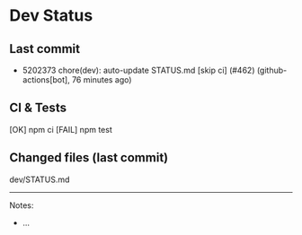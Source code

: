 # Dev Status

## Last commit
- 5202373 chore(dev): auto-update STATUS.md [skip ci] (#462) (github-actions[bot], 76 minutes ago)
## CI & Tests
[OK] npm ci
[FAIL] npm test

## Changed files (last commit)
dev/STATUS.md

---
Notes:
- ...
